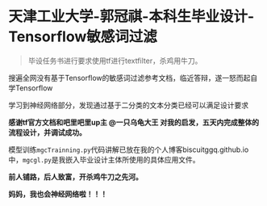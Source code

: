 # 天津工业大学-郭冠祺-本科生毕业设计-Tensorflow敏感词过滤
>毕设任务书进行要求使用tf进行textfilter，杀鸡用牛刀。

搜遍全网没有基于Tensorflow的敏感词过滤参考文档，临近答辩，遂一怒而起自学Tensorflow

学习到神经网络部分，发现通过基于二分类的文本分类已经可以满足设计要求

**感谢tf官方文档和吧里吧里up主 @一只乌龟大王 对我的启发，五天内完成整体的流程设计，并调试成功。**

模型训练`mgcTrainning.py`代码讲解已放在我的个人博客biscuitggq.github.io中，`mgcgl.py`是我嵌入毕业设计主体所使用的具体应用文件。

**前人铺路，后人致富，开杀鸡牛刀之先河。**

**妈妈，我也会神经网络啦！！！**

